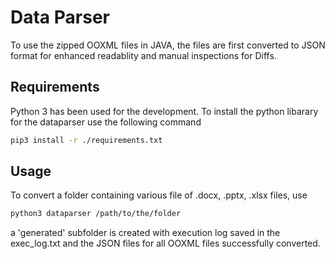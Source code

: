 # Data Parser

To use the zipped OOXML files in JAVA, the files are first converted to JSON format for enhanced readablity and manual inspections for Diffs.


## Requirements

Python 3 has been used for the development.
To install the python libarary for the dataparser use the following command

```bash
pip3 install -r ./requirements.txt
```

## Usage

To convert a folder containing various file of .docx, .pptx, .xlsx files, use 

```bash
python3 dataparser /path/to/the/folder
```

a 'generated' subfolder is created with execution log saved in the exec_log.txt and the JSON files for all OOXML files successfully converted.
